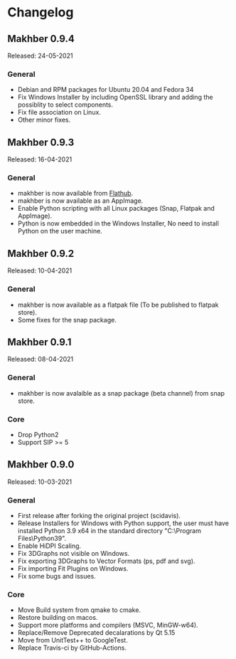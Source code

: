 # Changelog

## Makhber 0.9.4

Released: 24-05-2021

### General

- Debian and RPM packages for Ubuntu 20.04 and Fedora 34
- Fix Windows Installer by including OpenSSL library and adding the possiblity to select components.
- Fix file association on Linux.
- Other minor fixes.

## Makhber 0.9.3

Released: 16-04-2021

### General

- makhber is now available from [Flathub](https://flathub.org/apps/details/com.github.makhber.Makhber).
- makhber is now available as an AppImage.
- Enable Python scripting with all Linux packages (Snap, Flatpak and AppImage).
- Python is now embedded in the Windows Installer, No need to install Python on the user machine.

## Makhber 0.9.2

Released: 10-04-2021

### General

- makhber is now available as a flatpak file (To be published to flatpak store).
- Some fixes for the snap package.

## Makhber 0.9.1

Released: 08-04-2021

### General

- makhber is now avalaible as a snap package (beta channel) from snap store.

### Core

- Drop Python2
- Support SIP >= 5


## Makhber 0.9.0

Released: 10-03-2021

### General

- First release after forking the original project (scidavis).
- Release Installers for Windows with Python support, the user must have installed Python 3.9 x64 in the standard directory "C:\Program Files\Python39".
- Enable HiDPI Scaling.
- Fix 3DGraphs not visible on Windows.
- Fix exporting 3DGraphs to Vector Formats (ps, pdf and svg).
- Fix importing Fit Plugins on Windows.
- Fix some bugs and issues.

### Core

- Move Build system from qmake to cmake.
- Restore building on macos.
- Support more platforms and compilers (MSVC, MinGW-w64).
- Replace/Remove Deprecated decalarations by Qt 5.15
- Move from UnitTest++ to GoogleTest.
- Replace Travis-ci by GitHub-Actions.
